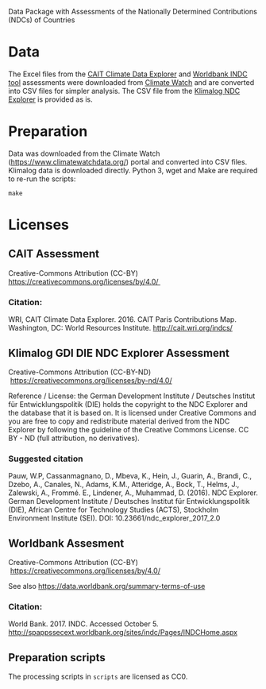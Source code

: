 Data Package with Assessments of the Nationally Determined Contributions (NDCs) of
Countries


# Data

The Excel files from the [CAIT Climate Data Explorer](http://cait.wri.org/indcs/)
and [Worldbank INDC tool](http://indc.worldbank.org/) assessments were downloaded
from [Climate Watch](https://www.climatewatchdata.org/)
and are converted into CSV files for simpler analysis.
The CSV file from the [Klimalog NDC Explorer](https://klimalog.die-gdi.de/ndc/) is provided as is.


# Preparation

Data was downloaded from the Climate Watch (https://www.climatewatchdata.org/)
portal and converted into CSV files. Klimalog data is downloaded directly.
Python 3, wget and Make are required to re-run the scripts:

    make


# Licenses

## CAIT Assessment

Creative-Commons Attribution (CC-BY) https://creativecommons.org/licenses/by/4.0/ 

### Citation:

WRI, CAIT Climate Data Explorer. 2016. CAIT Paris Contributions Map. Washington, DC: World Resources Institute. http://cait.wri.org/indcs/

## Klimalog GDI DIE NDC Explorer Assessment

Creative-Commons Attribution (CC-BY-ND)  https://creativecommons.org/licenses/by-nd/4.0/

Reference / License: the German Development Institute / Deutsches Institut für Entwicklungspolitik (DIE) holds the copyright to the NDC Explorer and the database that it is based on. It is licensed under Creative Commons and you are free to copy and redistribute material derived from the NDC Explorer by following the guideline of the Creative Commons License.
CC BY - ND (full attribution, no derivatives).

### Suggested citation

Pauw, W.P, Cassanmagnano, D., Mbeva, K., Hein, J., Guarin, A., Brandi, C., Dzebo, A., Canales, N., Adams, K.M., Atteridge, A., Bock, T., Helms, J., Zalewski, A., Frommé. E., Lindener, A., Muhammad, D. (2016). NDC Explorer. German Development Institute / Deutsches Institut für Entwicklungspolitik (DIE), African Centre for Technology Studies (ACTS), Stockholm Environment Institute (SEI). DOI: 10.23661/ndc_explorer_2017_2.0

## Worldbank Assesment

Creative-Commons Attribution (CC-BY)  https://creativecommons.org/licenses/by/4.0/

See also https://data.worldbank.org/summary-terms-of-use

### Citation:

World Bank. 2017. INDC. Accessed October 5. http://spappssecext.worldbank.org/sites/indc/Pages/INDCHome.aspx

## Preparation scripts

The processing scripts in `scripts` are licensed as CC0.
